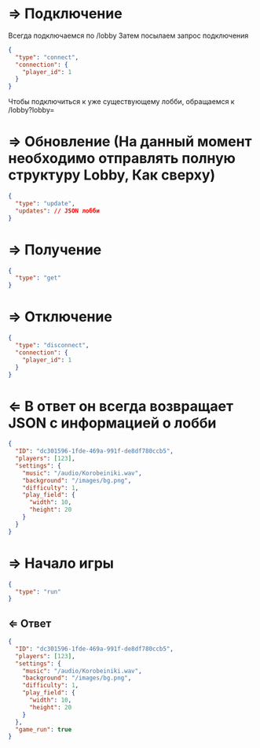 # ⇒ Подключение
Всегда подключаемся по /lobby
Затем посылаем запрос подключения
```json
{
  "type": "connect",
  "connection": {
    "player_id": 1
  }
}
```
Чтобы подключиться к уже существующему лобби, обращаемся к /lobby?lobby=<id>


# ⇒ Обновление (На данный момент необходимо отправлять полную структуру Lobby, Как сверху)
```json
{
  "type": "update",
  "updates": // JSON лобби
}
```

# ⇒ Получение
```json
{
  "type": "get"
}
```

# ⇒ Отключение
```json
{
  "type": "disconnect",
  "connection": {
    "player_id": 1
  }
}
```

# ⇐ В ответ он всегда возвращает JSON с информацией о лобби
```json
{
  "ID": "dc301596-1fde-469a-991f-de8df780ccb5",
  "players": [123],
  "settings": {
    "music": "/audio/Korobeiniki.wav",
    "background": "/images/bg.png",
    "difficulty": 1,
    "play_field": {
      "width": 10,
      "height": 20
    }
  }
}
```


# ⇒ Начало игры
```json
{
  "type": "run"
}
```
## ⇐ Ответ

```json
{
  "ID": "dc301596-1fde-469a-991f-de8df780ccb5",
  "players": [123],
  "settings": {
    "music": "/audio/Korobeiniki.wav",
    "background": "/images/bg.png",
    "difficulty": 1,
    "play_field": {
      "width": 10,
      "height": 20
    }
  },
  "game_run": true
}
```
